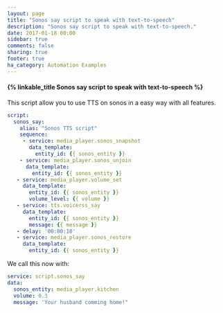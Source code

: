 ```yaml
---
layout: page
title: "Sonos say script to speak with text-to-speech"
description: "Sonos say script to speak with text-to-speech."
date: 2017-01-18 00:00
sidebar: true
comments: false
sharing: true
footer: true
ha_category: Automation Examples
---
```


#### {% linkable_title Sonos say script to speak with text-to-speech %}

This script allow you to use TTS on sonos in a easy way with all features.

```yaml
script:
  sonos_say:
    alias: "Sonos TTS script"
    sequence:
     - service: media_player.sonos_snapshot
       data_template:
         entity_id: {{ sonos_entity }}
    - service: media_player.sonos_unjoin
      data_template:
        entity_id: {{ sonos_entity }}
   - service: media_player.volume_set
     data_template:
       entity_id: {{ sonos_entity }}
       volume_level: {{ volume }}
   - service: tts.voicerss_say
     data_template:
       entity_id: {{ sonos_entity }}
       message: {{ message }}
   - delay: '00:00:10'
   - service: media_player.sonos_restore
     data_template:
       entity_id: {{ sonos_entity }}
```

We call this now with:
```yaml
service: script.sonos_say
data:
  sonos_entity: media_player.kitchen
  volume: 0.3
  message: 'Your husband comming home!"
```
